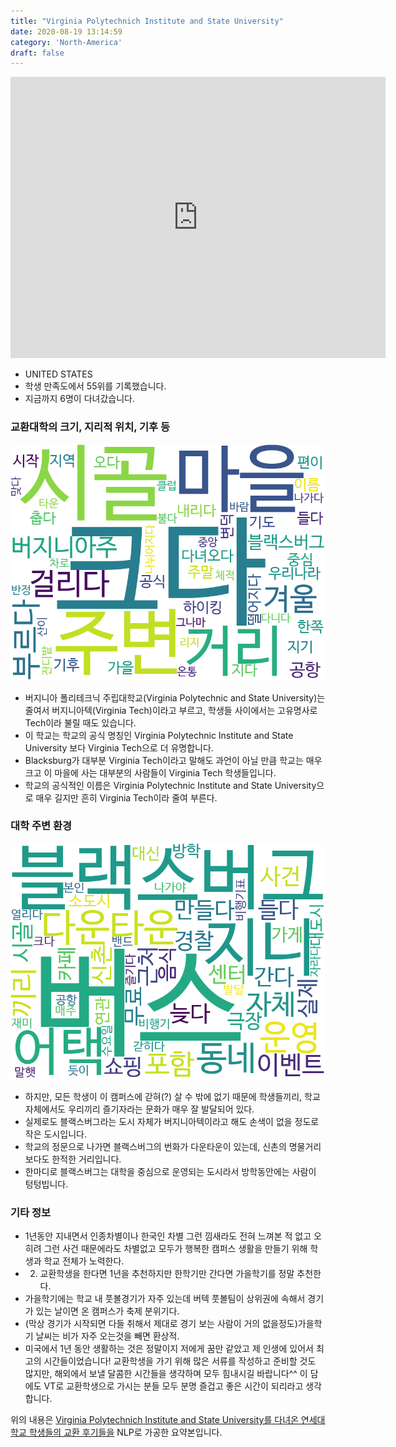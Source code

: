 ```yaml
---
title: "Virginia Polytechnich Institute and State University"
date: 2020-08-19 13:14:59
category: 'North-America'
draft: false
---
```


<iframe
width="600"
height="450"
frameborder="0" style="border:0"
src="https://www.google.com/maps/embed/v1/place?key=AIzaSyC9e1AME-pVmWC4hBpFdu5S4dKzyepa3HQ&q=Virginia+Polytechnich+Institute+and+State+University&center=37.2283843,-80.4234167&zoom=14" allowfullscreen>
</iframe>

* UNITED STATES
* 학생 만족도에서 55위를 기록했습니다.
* 지금까지 6명이 다녀갔습니다. 

### 교환대학의 크기, 지리적 위치, 기후 등

![gen_info-WordCloud](../univ_wordclouds_okt/gen_info/US000259_gen_info_okt.png)

* 버지니아 폴리테크닉 주립대학교(Virginia Polytechnic and State University)는 줄여서 버지니아텍(Virginia Tech)이라고 부르고, 학생들 사이에서는 고유명사로 Tech이라 불릴 때도 있습니다.
* 이 학교는 학교의 공식 명칭인 Virginia Polytechnic Institute and State University 보다 Virginia Tech으로 더 유명합니다.
* Blacksburg가 대부분 Virginia Tech이라고 말해도 과언이 아닐 만큼 학교는 매우 크고 이 마을에 사는 대부분의 사람들이 Virginia Tech 학생들입니다.
* 학교의 공식적인 이름은 Virginia Polytechnic Institute and State University으로 매우 길지만 흔히 Virginia Tech이라 줄여 부른다.


### 대학 주변 환경

![env_info-WordCloud](../univ_wordclouds_okt/env_info/US000259_env_info_okt.png)

* 하지만, 모든 학생이 이 캠퍼스에 갇혀(?) 살 수 밖에 없기 때문에 학생들끼리, 학교 자체에서도 우리끼리 즐기자라는 문화가 매우 잘 발달되어 있다.
* 실제로도 블랙스버그라는 도시 자체가 버지니아텍이라고 해도 손색이 없을 정도로 작은 도시입니다.
* 학교의 정문으로 나가면 블랙스버그의 번화가 다운타운이 있는데, 신촌의 명물거리보다도 한적한 거리입니다.
* 한마디로 블랙스버그는 대학을 중심으로 운영되는 도시라서 방학동안에는 사람이 텅텅빕니다.


### 기타 정보

* 1년동안 지내면서 인종차별이나 한국인 차별 그런 낌새라도 전혀 느껴본 적 없고 오히려 그런 사건 때문에라도 차별없고 모두가 행복한 캠퍼스 생활을 만들기 위해 학생과 학교 전체가 노력한다.
* 2. 교환학생을 한다면 1년을 추천하지만 한학기만 간다면 가을학기를 정말 추천한다.
* 가을학기에는 학교 내 풋볼경기가 자주 있는데 버텍 풋볼팀이 상위권에 속해서 경기가 있는 날이면 온 캠퍼스가 축제 분위기다.
* (막상 경기가 시작되면 다들 취해서 제대로 경기 보는 사람이 거의 없을정도)가을학기 날씨는 비가 자주 오는것을 빼면 환상적.
* 미국에서 1년 동안 생활하는 것은 정말이지 저에게 꿈만 같았고 제 인생에 있어서 최고의 시간들이었습니다! 교환학생을 가기 위해 많은 서류를 작성하고 준비할 것도 많지만, 해외에서 보낼 달콤한 시간들을 생각하며 모두 힘내시길 바랍니다^^ 이 담에도 VT로 교환학생으로 가시는 분들 모두 분명 즐겁고 좋은 시간이 되리라고 생각합니다.


위의 내용은 [Virginia Polytechnich Institute and State University를 다녀온 연세대학교 학생들의 교환 후기들을](http://oia.yonsei.ac.kr/partner/expReport.asp?ucode=US000259&bgbn=A) NLP로 가공한 요약본입니다. 
